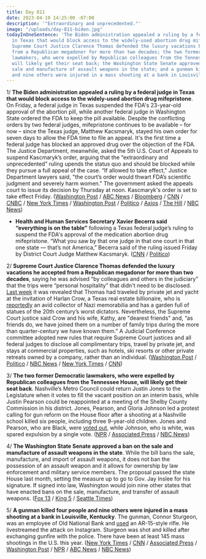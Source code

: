 ```yaml
---
title: Day 811
date: 2023-04-10 14:25:00 -07:00
description: '"Extraordinary and unprecedented."'
image: "/uploads/day-811-biden.jpg"
todayInOneSentence: 'The Biden administration appealed a ruling by a federal judge
  in Texas that would block access to the widely-used abortion drug mifepristone;
  Supreme Court Justice Clarence Thomas defended the luxury vacations he accepted
  from a Republican megadonor for more than two decades; the two former Democratic
  lawmakers, who were expelled by Republican colleagues from the Tennessee House,
  will likely get their seat back; the Washington State Senate approved a ban on the
  sale and manufacture of assault weapons in the state; and a gunman killed four people
  and nine others were injured in a mass shooting at a bank in Louisville, Kentucky. '
---
```


1/ **The Biden administration appealed a ruling by a federal judge in Texas that would block access to the widely-used abortion drug mifepristone**. On Friday, a federal judge in Texas suspended the FDA's 23-year-old approval of the abortion pill, while another federal judge in Washington State ordered the FDA to keep the pill available. Despite the conflicting orders by two federal judges, mifepristone continues to be available – for now – since the Texas judge, Matthew Kacsmaryk, stayed his own order for seven days to allow the FDA time to file an appeal. It's the first time a federal judge has blocked an approved drug over the objection of the FDA. The Justice Department, meanwhile, asked the 5th U.S. Court of Appeals to suspend Kascmaryk’s order, arguing that the “extraordinary and unprecedented” ruling upends the status quo and should be blocked while they pursue a full appeal of the case. “If allowed to take effect," Justice Department lawyers said, "the court’s order would thwart FDA’s scientific judgment and severely harm women." The government asked the appeals court to issue its decision by Thursday at noon. Kascmaryk's order is set to take effect Friday. ([Washington Post](https://www.washingtonpost.com/politics/2023/04/10/abortion-pill-ruling-appeal/) / [ABC News](https://abcnews.go.com/Politics/doj-asks-appeals-court-emergency-stay-abortion-pill/story?id=98472583) / [Bloomberg](https://www.bloomberg.com/news/articles/2023-04-10/biden-administration-files-appeal-of-texas-abortion-pill-ruling?srnd=premium&sref=MIBMEEoj) / [CNN](https://www.cnn.com/2023/04/10/politics/abortion-pill-justice-department-freeze/index.html) / [CNBC](https://www.cnbc.com/2023/04/10/abortion-pill-us-asks-appeals-court-to-keep-mifepristone-on-market.html) / [New York Times](https://www.nytimes.com/2023/04/07/health/abortion-pills-ruling-texas.html) / [Washington Post](https://www.washingtonpost.com/politics/2023/04/07/texas-abortion-pill-ruling-mifepristone/) / [Politico](https://www.politico.com/news/2023/04/07/texas-judge-halts-fda-approval-of-abortion-pill-00091096) / [Axios](https://www.axios.com/2023/04/07/texas-federal-judge-abortion-pills-ruling) / [The Hill](https://thehill.com/homenews/administration/3940452-biden-administration-appealing-texas-judges-decision-blocking-abortion-pill-approval/) / [NBC News](https://www.nbcnews.com/politics/justice-department/justice-dept-asks-court-delay-abortion-medication-decision-rcna78978))

* **Health and Human Services Secretary Xavier Becerra said “everything is on the table”** following a Texas federal judge’s ruling to suspend the FDA's approval of the medication abortion drug mifepristone. “What you saw by that one judge in that one court in that one state — that’s not America,” Becerra said of the ruling issued Friday by District Court Judge Matthew Kacsmaryk. ([CNN](https://www.cnn.com/2023/04/09/politics/xavier-becerra-abortion-mifespristone-ruling-cnntv/) / [Politico](https://www.politico.com/news/2023/04/09/becerra-texas-abortion-pill-00091114))

2/ **Supreme Court Justice Clarence Thomas defended the luxury vacations  he accepted from a Republican megadonor for more than two decades**, saying he was advised “by colleagues and others in the judiciary” that the trips were “personal hospitality” that didn't need to be disclosed. [Last week](https://whatthefuckjusthappenedtoday.com/2023/04/06/day-807/#1-supreme-court-justice-clarence-tho) it was revealed that Thomas had traveled by private jet and yacht at the invitation of Harlan Crow, a Texas real estate billionaire, who is [reportedly](https://www.washingtonian.com/2023/04/07/clarence-thomass-billionaire-benefactor-collects-hitler-artifacts/) an avid collector of Nazi memorabilia and has a garden full of statues of the 20th century’s worst dictators. Nevertheless, the Supreme Court justice said Crow and his wife, Kathy, are "dearest friends" and, “as friends do, we have joined them on a number of family trips during the more than quarter-century we have known them.” A Judicial Conference committee adopted new rules that require Supreme Court justices and all federal judges to disclose all complimentary trips, travel by private jet, and stays at commercial properties, such as hotels, ski resorts or other private retreats owned by a company, rather than an individual. ([Washington Post](https://www.washingtonpost.com/politics/2023/04/07/clarence-thomas-trips-crow-propublica/) / [Politico](https://www.politico.com/news/2023/04/07/clarence-thomas-defends-trips-gop-donor-00091027) / [NBC News](https://www.nbcnews.com/politics/supreme-court/justice-clarence-thomas-explains-failure-report-trips-paid-conservativ-rcna78696) / [New York Times](https://www.nytimes.com/2023/04/07/us/politics/clarence-thomas-supreme-court-travel.html) / [CNN](https://www.cnn.com/2023/04/07/politics/clarence-thomas-disclosures-supreme-court))

3/ **The two former Democratic lawmakers, who were expelled by Republican colleagues from the Tennessee House, will likely get their seat back**. Nashville’s Metro Council could return Justin Jones to the Legislature when it votes to fill the vacant position on an interim basis, while Justin Pearson could be reappointed at a meeting of the Shelby County Commission in his district. Jones, Pearson, and Gloria Johnson led a protest calling for gun reform on the House floor after a shooting at a Nashville school killed six people, including three 9-year-old children. Jones and Pearson, who are Black, were [voted out](https://whatthefuckjusthappenedtoday.com/2023/04/06/day-807/#5-tennessee-republican-lawmakers-exp), while Johnson, who is white, was spared expulsion by a single vote. ([NPR](https://www.npr.org/2023/04/10/1168860095/expelled-tennessee-lawmakers-reappoint-jones-pearson-memphis-nashville) / [Associated Press](https://apnews.com/article/tennessee-expulsion-democracy-election-nashville-60e64c8c972d48cce64992b9e1f8f04c) / [NBC News](https://www.nbcnews.com/politics/politics-news/nashville-council-expected-consider-reinstating-ousted-former-rep-just-rcna78924))

4/ **The Washington State Senate approved a ban on the sale and manufacture of assault weapons in the state**. While the bill bans the sale, manufacture, and import of assault weapons, it does not ban the possession of an assault weapon and it allows for ownership by law enforcement and military service members. The proposal passed the state House last month, setting the measure up to go to Gov. Jay Inslee for his signature. If signed into law, Washington would join nine other states that have enacted bans on the sale, manufacture, and transfer of assault weapons. ([Fox 13](https://www.q13fox.com/news/washington-senate-votes-to-ban-sale-of-assault-weapons-weeks-after-house-approves-measure) / [King 5](https://www.king5.com/article/news/politics/state-politics/assault-weapon-ban-passes-senate-to-house-concurrence/281-4400321f-2822-4685-9fae-05a0f1cb1ef8) / [Seattle Times](https://www.seattletimes.com/seattle-news/politics/assault-weapon-ban-clears-wa-state-senate/))

5/ **A gunman killed four people and nine others were injured in a mass shooting at a bank in Louisville, Kentucky**. The gunman, Connor Sturgeon, was an employee of Old National Bank and  [used](https://www.cnn.com/2023/04/10/us/louisville-ketucky-incident/) an AR-15-style rifle. He livestreamed the attack on Instagram. Sturgeon was shot and killed after exchanging gunfire with the police. There have been at least 145 mass shootings in the U.S. this year. ([New York Times](https://www.nytimes.com/2023/04/10/us/louisville-kentucky-shooting.html) / [CNN](https://www.cnn.com/us/live-news/louisville-kentucky-shooting-04-10-23/index.html) / [Associated Press](https://apnews.com/article/downtown-louisville-shooting-dc7b45a9c5d2b384a16d653864f8b735) / [Washington Post](https://www.washingtonpost.com/nation/2023/04/10/louisville-active-shooting-bank-downtown/) / [NPR](https://www.npr.org/live-updates/louisville-kentucky-downtown-shooting) / [ABC News](https://abcnews.go.com/US/live-updates/active-shooter-louisville/?id=98470141) / [NBC News](https://www.nbcnews.com/news/us-news/shooting-reported-louisville-police-confirm-multiple-casualties-rcna78933))